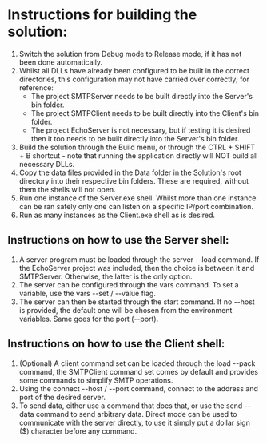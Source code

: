 # Instructions for building the solution:

1. Switch the solution from Debug mode to Release mode, if it has not been done automatically.
2. Whilst all DLLs have already been configured to be built in the correct directories, this configuration
  may not have carried over correctly; for reference:
	* The project SMTPServer needs to be built directly into the Server's bin folder.
	* The project SMTPClient needs to be built directly into the Client's bin folder.
	* The project EchoServer is not necessary, but if testing it is desired then it too needs to be built directly into the Server's bin folder.
3. Build the solution through the Build menu, or through the CTRL + SHIFT + B shortcut - note that running the application directly will NOT build all necessary DLLs.
4. Copy the data files provided in the Data folder in the Solution's root directory into their respective bin folders. These are required, without them the shells will not open.
5. Run one instance of the Server.exe shell. Whilst more than one instance can be ran safely only one can listen on a specific IP/port combination.
6. Run as many instances as the Client.exe shell as is desired.

## Instructions on how to use the Server shell:

1. A server program must be loaded through the server --load command. If the EchoServer project was included, then the choice is between it and SMTPServer. Otherwise, the latter is the
  only option.
2. The server can be configured through the vars command. To set a variable, use the vars --set / --value flag.
3. The server can then be started through the start command. If no --host is provided, the default one will be chosen from the environment variables. Same goes for the port (--port).

## Instructions on how to use the Client shell:

1. (Optional) A client command set can be loaded through the load --pack command, the SMTPClient command set comes by default and provides some commands to simplify SMTP operations.
2. Using the connect --host / --port command, connect to the address and port of the desired server.
3. To send data, either use a command that does that, or use the send --data command to send arbitrary data. Direct mode can be used to communicate with the server directly, to use it
  simply put a dollar sign ($) character before any command.
